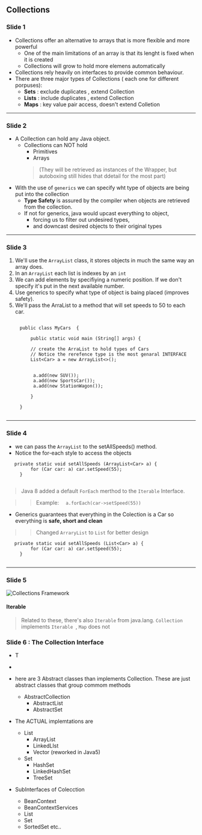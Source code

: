 ## Collections

 ### Slide 1
 
- Collections offer an alternative to arrays that is more flexible and more powerful
  	- One of the main limitations of an array is that its lenght is fixed when it is created
  	- Collections will grow to hold more elemens automatically
- Collections rely heavily on interfaces to provide common behaviour.
- There are three major types of Collections ( each one for different porpuses):
    - **Sets**  : exclude duplicates , extend Collection
    - **Lists** : include duplicates , extend Collection
    - **Maps** : key value pair access, doesn't extend Colletion

---

 ### Slide 2
 
 - A Collection can hold any Java object.
    - Collections can NOT hold
        - Primitives 
        - Arrays
        > (They will be retrieved as instances of the Wrapper, but autoboxing still hides that ddetail for the most part) 
 
 * With  the use of `generics` we can specify wht type of objects are being put into the collection
   *  **Type Safety** is assured by the compiler when objects are retrieved from the collection.
   *  If not for generics, java would upcast everything to object, 
        *    forcing us to filter out undesired types,
        *    and downcast desired objects to their original types

---

 ### Slide 3
 
 1.  We'll use the `ArrayList` class, it stores objects in much the same way an array does.
 2.  In an  `ArrayList` each list is indexes by an `int`
 3.  We can add elements by specifiying a numeric position. If we don't specify it's put in the next available number.
 4. Use generics to specify what type of object is baing placed (improves safety).
 5. We'll pass the ArraList to a method that will set speeds to 50 to each car.
 
 ```
 
      public class MyCars  {
          
          public static void main (String[] args) {
          
          // create the ArraList to hold types of Cars
          // Notice the rerefence type is the most genaral INTERFACE
          List<Car> a = new ArrayList<>();
          
          
           a.add(new SUV());
           a.add(new SportsCar());
           a.add(new StationWagon());
          
          }
      
      }
 
 
 ```

---

 ### Slide 4 
 
 -  we can pass the `ArrayList` to the  setAllSpeeds() method.
 -  Notice the for-each style to access the objects 

``` 
   private static void setAllSpeeds (ArrayList<Car> a) {
         for (Car car: a) car.setSpeed(55);
     }
     
  ```
  
  > Java 8 added a default `ForEach` merthod to the  `Iterable` Interface.

   >>  Example: 
      ```   a.forEach(car->setSpeed(55)) ``` 
      
  - Generics guarantees that everything in the Colection is a Car so everything is **safe, short and clean**     

   
   >> Changed  `ArraryList` to   `List`  for better design

``` 
   private static void setAllSpeeds (List<Car> a) {
         for (Car car: a) car.setSpeed(55);
     }
     
  ```
---

### Slide 5




![Collections Framework](https://user-images.githubusercontent.com/63612112/194017934-0ee13b87-21b4-40cc-a0c4-f9db04548e59.png)


  #### Iterable
  
  
> Related to these, there's also `Iterable` from java.lang. 
> `Collection` implements `Iterable `, `Map` does not




### Slide 6 : The Collection Interface

* T
* 
* here are 3 Abstract classes than implements Collection. 
  These are just abstract classes that group commom methods
    * AbstractCollection
      * AbstractList
      * AbstractSet
 * The ACTUAL implemtations are
     * List
        * ArrayList
        * LinkedLIst
        * Vector (reworked in Java5)
     * Set
       *  HashSet
       *  LinkedHashSet
       *  TreeSet
  
  * SubInterfaces of Colecction

      * BeanContext
      * BeanContextServices
      * List
      * Set
      * SortedSet
      etc..

